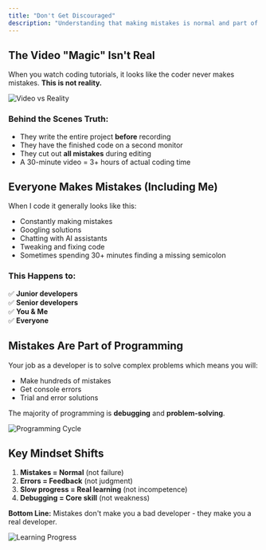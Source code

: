 ```yaml
---
title: "Don't Get Discouraged"
description: "Understanding that making mistakes is normal and part of the learning process in programming."
---
```


## The Video "Magic" Isn't Real

When you watch coding tutorials, it looks like the coder never makes mistakes. **This is not reality.**

![Video vs Reality](/fem-getting-started-with-javascript/images/01-mindset/video-vs-reality.svg)

### Behind the Scenes Truth:

- They write the entire project **before** recording
- They have the finished code on a second monitor
- They cut out **all mistakes** during editing
- A 30-minute video = 3+ hours of actual coding time

## Everyone Makes Mistakes (Including Me)

When I code it generally looks like this:

- Constantly making mistakes
- Googling solutions
- Chatting with AI assistants
- Tweaking and fixing code
- Sometimes spending 30+ minutes finding a missing semicolon

### This Happens to:

✅ **Junior developers**  
✅ **Senior developers**  
✅ **You & Me**  
✅ **Everyone**

## Mistakes Are Part of Programming

Your job as a developer is to solve complex problems which means you will:

- Make hundreds of mistakes
- Get console errors
- Trial and error solutions

The majority of programming is **debugging** and **problem-solving**.

![Programming Cycle](/fem-getting-started-with-javascript/images/01-mindset/programming-cycle.svg)

## Key Mindset Shifts

1. **Mistakes = Normal** (not failure)
2. **Errors = Feedback** (not judgment)
3. **Slow progress = Real learning** (not incompetence)
4. **Debugging = Core skill** (not weakness)

**Bottom Line:** Mistakes don't make you a bad developer - they make you a real developer.

![Learning Progress](/fem-getting-started-with-javascript/images/01-mindset/learning-progress.svg)
